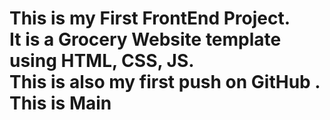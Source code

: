# This is my First FrontEnd Project.<br> It is a Grocery Website template using <strong>HTML, CSS, JS<strong>. <br> This is  also my first push on GitHub . This is Main